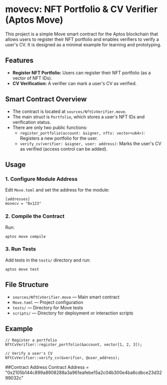 # movecv: NFT Portfolio & CV Verifier (Aptos Move)

This project is a simple Move smart contract for the Aptos blockchain that allows users to register their NFT portfolio and enables verifiers to verify a user's CV. It is designed as a minimal example for learning and prototyping.

## Features
- **Register NFT Portfolio:** Users can register their NFT portfolio (as a vector of NFT IDs).
- **CV Verification:** A verifier can mark a user's CV as verified.

## Smart Contract Overview
- The contract is located at `sources/NftCvVerifier.move`.
- The main struct is `Portfolio`, which stores a user's NFT IDs and verification status.
- There are only two public functions:
  - `register_portfolio(account: &signer, nfts: vector<u64>)`: Registers a new portfolio for the user.
  - `verify_cv(verifier: &signer, user: address)`: Marks the user's CV as verified (access control can be added).

## Usage

### 1. Configure Module Address
Edit `Move.toml` and set the address for the module:

```
[addresses]
movecv = "0x123"
```

### 2. Compile the Contract
Run:
```
aptos move compile
```

### 3. Run Tests
Add tests in the `tests/` directory and run:
```
aptos move test
```

## File Structure
- `sources/NftCvVerifier.move` — Main smart contract
- `Move.toml` — Project configuration
- `tests/` — Directory for Move tests
- `scripts/` — Directory for deployment or interaction scripts

## Example
```move
// Register a portfolio
NftCvVerifier::register_portfolio(&account, vector[1, 2, 3]);

// Verify a user's CV
NftCvVerifier::verify_cv(&verifier, @user_address);
```

##Contract Address
Contract Address = "0x2105b144c899a8908288a3a961eafebe15a2c04b300e4ba6cdbce23d3299032c"


